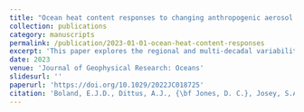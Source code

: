```yaml
---
title: "Ocean heat content responses to changing anthropogenic aerosol forcing strength: Regional and multi-decadal variability"
collection: publications
category: manuscripts
permalink: /publication/2023-01-01-ocean-heat-content-responses
excerpt: 'This paper explores the regional and multi-decadal variability in ocean heat content responses to changing anthropogenic aerosol forcing strength.'
date: 2023
venue: 'Journal of Geophysical Research: Oceans'
slidesurl: ''
paperurl: 'https://doi.org/10.1029/2022JC018725'
citation: 'Boland, E.J.D., Dittus, A.J., {\bf Jones, D. C.}, Josey, S.A., and Sinha, B. (2023). "Ocean heat content responses to changing anthropogenic aerosol forcing strength: Regional and multi-decadal variability." <i>Journal of Geophysical Research: Oceans</i>, 128, e2022JC018725. \href{https://doi.org/10.1029/2022JC018725}{https://doi.org/10.1029/2022JC018725}'
---
```


